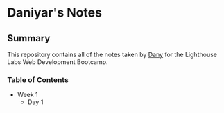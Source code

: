 # Daniyar's Notes

## Summary

This repository contains all of the notes taken by [Dany](https://github.com/DaniyarBazakov) for the Lighthouse Labs Web Development Bootcamp.

### Table of Contents
- Week 1
  - Day 1